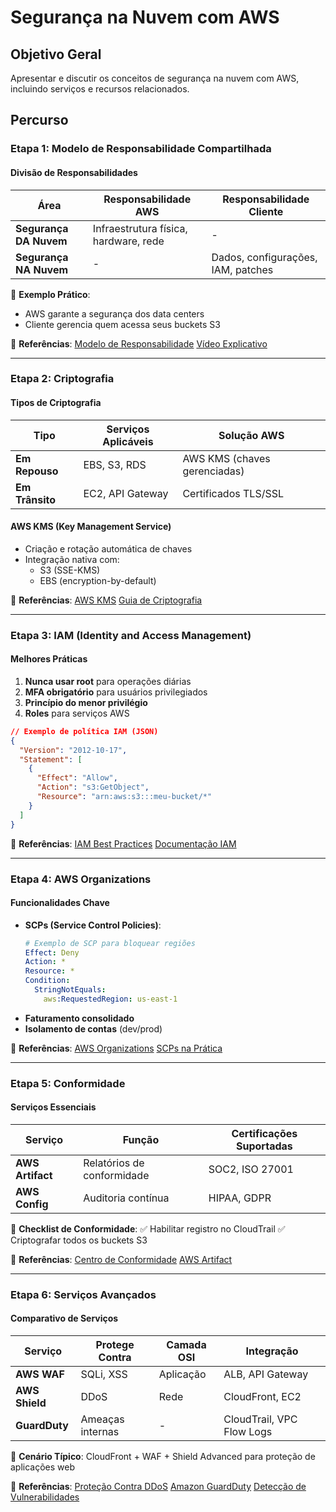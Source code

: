 # Segurança na Nuvem com AWS

## Objetivo Geral

Apresentar e discutir os conceitos de segurança na nuvem com AWS, incluindo serviços e recursos relacionados.

## Percurso

### Etapa 1: Modelo de Responsabilidade Compartilhada

#### Divisão de Responsabilidades

| Área                   | Responsabilidade AWS                  | Responsabilidade Cliente           |
| ---------------------- | ------------------------------------- | ---------------------------------- |
| **Segurança DA Nuvem** | Infraestrutura física, hardware, rede | -                                  |
| **Segurança NA Nuvem** | -                                     | Dados, configurações, IAM, patches |

🔹 **Exemplo Prático**:

- AWS garante a segurança dos data centers
- Cliente gerencia quem acessa seus buckets S3

🔗 **Referências**:
[Modelo de Responsabilidade](https://aws.amazon.com/compliance/shared-responsibility-model/)
[Vídeo Explicativo](https://youtu.be/aws-security-model)

---

### Etapa 2: Criptografia

#### Tipos de Criptografia

| Tipo            | Serviços Aplicáveis | Solução AWS                  |
| --------------- | ------------------- | ---------------------------- |
| **Em Repouso**  | EBS, S3, RDS        | AWS KMS (chaves gerenciadas) |
| **Em Trânsito** | EC2, API Gateway    | Certificados TLS/SSL         |

#### AWS KMS (Key Management Service)

- Criação e rotação automática de chaves
- Integração nativa com:
  - S3 (SSE-KMS)
  - EBS (encryption-by-default)

🔗 **Referências**:
[AWS KMS](https://aws.amazon.com/kms/)
[Guia de Criptografia](https://docs.aws.amazon.com/security/encryption)

---

### Etapa 3: IAM (Identity and Access Management)

#### Melhores Práticas

1. **Nunca usar root** para operações diárias
2. **MFA obrigatório** para usuários privilegiados
3. **Princípio do menor privilégio**
4. **Roles** para serviços AWS

```json
// Exemplo de política IAM (JSON)
{
  "Version": "2012-10-17",
  "Statement": [
    {
      "Effect": "Allow",
      "Action": "s3:GetObject",
      "Resource": "arn:aws:s3:::meu-bucket/*"
    }
  ]
}
```

🔗 **Referências**:
[IAM Best Practices](https://aws.amazon.com/iam/features/)
[Documentação IAM](https://docs.aws.amazon.com/IAM/latest/UserGuide/)

---

### Etapa 4: AWS Organizations

#### Funcionalidades Chave

- **SCPs (Service Control Policies)**:
  ```yaml
  # Exemplo de SCP para bloquear regiões
  Effect: Deny
  Action: *
  Resource: *
  Condition:
    StringNotEquals:
      aws:RequestedRegion: us-east-1
  ```
- **Faturamento consolidado**
- **Isolamento de contas** (dev/prod)

🔗 **Referências**:
[AWS Organizations](https://aws.amazon.com/organizations/)
[SCPs na Prática](https://docs.aws.amazon.com/organizations/latest/userguide/orgs_manage_policies_scps.html)

---

### Etapa 5: Conformidade

#### Serviços Essenciais

| Serviço          | Função                     | Certificações Suportadas |
| ---------------- | -------------------------- | ------------------------ |
| **AWS Artifact** | Relatórios de conformidade | SOC2, ISO 27001          |
| **AWS Config**   | Auditoria contínua         | HIPAA, GDPR              |

🔹 **Checklist de Conformidade**:
✅ Habilitar registro no CloudTrail
✅ Criptografar todos os buckets S3

🔗 **Referências**:
[Centro de Conformidade](https://aws.amazon.com/compliance/)
[AWS Artifact](https://aws.amazon.com/artifact/)

---

### Etapa 6: Serviços Avançados

#### Comparativo de Serviços

| Serviço        | Protege Contra   | Camada OSI | Integração                |
| -------------- | ---------------- | ---------- | ------------------------- |
| **AWS WAF**    | SQLi, XSS        | Aplicação  | ALB, API Gateway          |
| **AWS Shield** | DDoS             | Rede       | CloudFront, EC2           |
| **GuardDuty**  | Ameaças internas | -          | CloudTrail, VPC Flow Logs |

🔹 **Cenário Típico**:
CloudFront + WAF + Shield Advanced para proteção de aplicações web

🔗 **Referências**:
[Proteção Contra DDoS](https://aws.amazon.com/shield/)
[Amazon GuardDuty](https://aws.amazon.com/guardduty/)
[Detecção de Vulnerabilidades](https://aws.amazon.com/inspector/)
